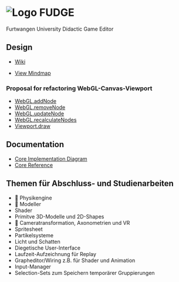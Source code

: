 # ![Logo](https://jirkadelloro.github.io/FUDGE/Logo/Fudge_48.png) FUDGE 
Furtwangen University Didactic Game Editor  

## Design
- [Wiki](https://github.com/JirkaDellOro/FUDGE/wiki)  
<!-- - [Core Proposal Diagram](http://www.plantuml.com/plantuml/proxy?fmt=svg&cache=no&src=https://jirkadelloro.github.io/FUDGE/Design/Core_Proposal.puml) -->
- [View Mindmap](https://jirkadelloro.github.io/FreeMindViewer/?map=FUDGE.mm&path=https://jirkadelloro.github.io/FUDGE)  

### Proposal for refactoring WebGL-Canvas-Viewport
- [WebGL.addNode](http://www.plantuml.com/plantuml/proxy?fmt=svg&cache=no&src=https://jirkadelloro.github.io/FUDGE/Design/WebGL_Proposal_Node-Processing.puml&idx=0)  
- [WebGL.removeNode](http://www.plantuml.com/plantuml/proxy?fmt=svg&cache=no&src=https://jirkadelloro.github.io/FUDGE/Design/WebGL_Proposal_Node-Processing.puml&idx=1)  
- [WebGL.updateNode](http://www.plantuml.com/plantuml/proxy?fmt=svg&cache=no&src=https://jirkadelloro.github.io/FUDGE/Design/WebGL_Proposal_Node-Processing.puml&idx=2)    
- [WebGL.recalculateNodes](http://www.plantuml.com/plantuml/proxy?fmt=svg&cache=no&src=https://jirkadelloro.github.io/FUDGE/Design/WebGL_Proposal_Node-Processing.puml&idx=3)    
- [Viewport.draw](http://www.plantuml.com/plantuml/proxy?fmt=svg&cache=no&src=https://jirkadelloro.github.io/FUDGE/Design/WebGL_Proposal_Viewport.puml&idx=0)    

## Documentation
- [Core Implementation Diagram](http://www.plantuml.com/plantuml/proxy?fmt=svg&cache=no&src=https://jirkadelloro.github.io/FUDGE/Design/Core.puml)
- [Core Reference](https://jirkadelloro.github.io/FUDGE/Core/reference/)

## Themen für Abschluss- und Studienarbeiten
- :pencil: Physikengine 
- :pencil: Modeller
- Shader
- Primitve 3D-Modelle und 2D-Shapes 
- :pencil: Cameratransformation, Axonometrien und VR
- Spritesheet
- Partikelsysteme
- Licht und Schatten
- Diegetische User-Interface
- Laufzeit-Aufzeichnung für Replay
- Grapheditor/Wiring z.B. für Shader und Animation
- Input-Manager
- Selection-Sets zum Speichern temporärer Gruppierungen
